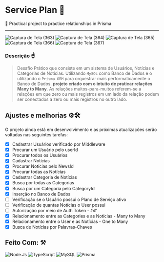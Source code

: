 # Service Plan 🥽
🤩 Practical project to practice relationships in Prisma

<hr>

![Captura de Tela (363)](https://user-images.githubusercontent.com/77081114/165511404-f5e309df-efba-48b1-b3ab-8aa055c0dbe4.png)
![Captura de Tela (364)](https://user-images.githubusercontent.com/77081114/165511407-b259aeb0-0329-4b93-9bab-aecd3007a208.png)
![Captura de Tela (365)](https://user-images.githubusercontent.com/77081114/165511408-670dffa8-93e6-438d-852c-e9b174a12646.png)
![Captura de Tela (366)](https://user-images.githubusercontent.com/77081114/165511410-811f6e72-b3ca-4165-9c17-b4a1ebbbde03.png)
![Captura de Tela (367)](https://user-images.githubusercontent.com/77081114/165511413-ceedab49-3a5b-487a-99de-7fcc4dac06c6.png)

### Descrição ☝
> Desafio Prático
> que consiste em um sistema de Usuários, Notícias e Categorias de Notícias. Utilizando `MySQL` como Banco de Dados e o utilizando o `Prisma ORM` para orquestrar mais performaticamente o Banco de Dados.
> **projeto criado com o intuito de praticar relações Many to Many.**
> As relações muitos-para-muitos referem-se a relações em que zero ou mais registros em um lado da relação podem ser conectados a zero ou mais registros no outro lado.


## Ajustes e melhorias ⚙🛠

O projeto ainda está em desenvolvimento e as próximas atualizações serão voltadas nas seguintes tarefas:

- [x] Cadastrar Usuários verificado por Middleware
- [x] Procurar um Usuário pelo userId
- [x] Procurar todos os Usuários
- [x] Cadastrar Notícias
- [x] Procurar Notícias pelo NewsId
- [x] Procurar todas as Notícias
- [x] Cadastrar Categoria de Notícias
- [x] Busca por todas as Categorias
- [x] Busca por um Categoria pelo CategoryId
- [x] Inserção no Banco de Dados
- [ ] Verificação se o Usuário possui o Plano de Serviço ativo 
- [ ] Verificação de quantas Notícias o User possui
- [ ] Autorização por meio de Auth Token - `JWT`
- [x] Relacionamento entre as Categories e as Notícias - Many to Many
- [x] Relacionamento entre o User e as Notícias - One to Many
- [x] Busca de Notícias por Palavras-Chaves

## Feito Com: ⚒
![Node.Js](https://img.shields.io/badge/Node.js-52b788?style=for-the-badge&logo=node.js&logoColor=white)
![TypeScript](https://img.shields.io/badge/TypeScript-00b4d8?style=for-the-badge&logo=typescript&logoColor=white)
![MySQL](https://img.shields.io/badge/MySQL-00000F?style=for-the-badge&logo=mysql&logoColor=white)
![Prisma](https://img.shields.io/badge/Prisma-0a9396?style=for-the-badge&logo=prisma&logoColor=white)

